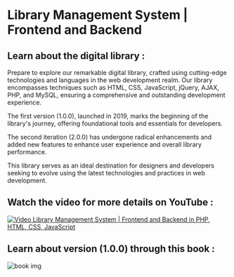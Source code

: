 # Library Management System | Frontend and Backend

## Learn about the digital library :
Prepare to explore our remarkable digital library, crafted using cutting-edge technologies and languages in the web development realm. Our library encompasses techniques such as HTML, CSS, JavaScript, jQuery, AJAX, PHP, and MySQL, ensuring a comprehensive and outstanding development experience.

The first version (1.0.0), launched in 2019, marks the beginning of the library's journey, offering foundational tools and essentials for developers.

The second iteration (2.0.0) has undergone radical enhancements and added new features to enhance user experience and overall library performance.

This library serves as an ideal destination for designers and developers seeking to evolve using the latest technologies and practices in web development.

## Watch the video for more details on YouTube :
[![Video Library Management System | Frontend and Backend in PHP, HTML, CSS, JavaScript](https://github.com/user-attachments/assets/6ba5f595-dde8-45d8-ab68-12e3d13b70ba)](https://youtu.be/QgAWoXUjlhQ)

## Learn about version (1.0.0) through this book :

<img src="https://github.com/user-attachments/assets/9b04cc36-08c9-476b-b7df-0ea083befd1d" alt="book img" width="%50">
